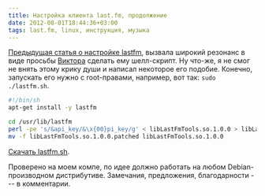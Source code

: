 ```yaml
---
title: Настройка клиента last.fm, продолжение
date: 2012-08-01T18:44:36+03:00
tags: last.fm, linux, инструкция, музыка
---
```


[Предыдущая статья о настройке lastfm](http://dikmax.name/post/lastfmclient), вызвала широкий резонанс в виде просьбы [Виктора](http://profiles.google.com/6alliapumob) сделать ему шелл-скрипт. Ну что-же, я не смог не внять этому крику души и написал некоторое его подобие. Конечно, запускать его нужно с root-правами, например, вот так: `sudo ./lastfm.sh`.

~~~~~bash
#!/bin/sh
apt-get install -y lastfm

cd /usr/lib/lastfm
perl -pe 's/&api_key/&\x{00}pi_key/g' < libLastFmTools.so.1.0.0 > libLastFmTools.so.1.0.0.patched
mv -f libLastFmTools.so.1.0.0.patched libLastFmTools.so.1.0.0
~~~~~

[Скачать lastfm.sh](http://c358655.r55.cf1.rackcdn.com/lastfm.sh).

Проверено на моем компе, по идее должно работать на любом Debian-производном дистрибутиве. Замечания, предложения, благодарности --- в комментарии.
